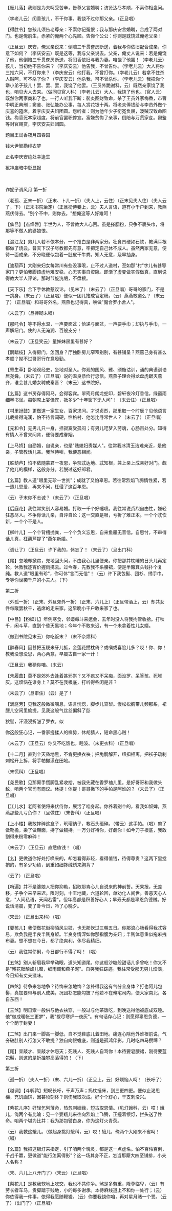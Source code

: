 <!-- { "loadSidebar": true } -->
【雁儿落】我则是为夫呵受苦辛，告尊父言婚聘；访贤达尽孝顺，不索你相盘问。

（孛老儿云）闰香孩儿，不干你事。我饶不过你那父亲。（正旦唱）

【得胜令】您孩儿须告老尊亲：不索你记冤恨；我与那庆安言婚聘，合成了两对门。也是俺前生，赤紧的俺两个心先顺。告你个公公：你则是耽饶过俺老父亲！

（正旦云）庆安，俺父亲说来：倒陪三千贯奁房断送，着我与你依旧配合成亲，你意下如何？（李庆安云）既是这等，我与父亲说去。父亲，俺丈人说来：若是俺饶了他，他倒陪三千贯奁房断送，将闰香依旧与我为妻。咱饶了他罢！（孛老儿云）孩儿，当初他不告你来？（李庆安云）他告我，不曾告你。（孛老儿云）大人将你三推六问，不打你来？（李庆安云）他打我，不曾打你。（孛老儿云）若拿不住杀人贼呵，可不杀了你？（李庆安云）他杀我，可不曾杀你。（孛老儿云）我把你个犟小弟子孩儿！罢、罢、罢，我饶了他罢。（王员外跪谢科，云）既然亲家饶了我也，咱见大人去来。（做同见官人科）（孛老儿云）大人，我饶了他也。（官人云）既然你两家商和了也，一行人听我下断：裴炎图财致命，杀了王员外家梅香，市曹中明正典刑；窦鉴、张弘能办公事，每人赏花银十两。将老夫俸钱给与李员外做个庆喜的筵席，着李庆安夫妇团圆。您听者：则为他年少子衔冤负屈，泼贼汉致命图钱。梅香死本家超度，将前官罢职停宣。富嫌贫悔了亲事，倒陪与万贯家奁。窦鉴等封官赐赏，李庆安夫妇团圆。

题目王闰香夜月四春园

钱大尹智勘绯衣梦

正名李庆安绝处幸逢生

狱神庙暗中彰显报

　
　

诈妮子调风月
第一折

（老孤、正末一折）（正末、卜儿一折）（夫人上，云住）（正末见夫人住）（夫人云了，下）（正末书院坐定）（正旦扮侍妾上，云）夫人言语，道有小千户到来，教燕燕伏侍去。"别个不中，则你去。"想俺这等人好难呵！

【仙吕】【点绛唇】半世为人，不曾教大人心困。虽是搽胭粉，只争不裹头巾，将那等不做人的婆娘恨。

【混江龙】男儿人若不依本分，一个抢白是非两家分。壮鼻凹硬如石铁，教满耳根都做了烧云。普天下汉子尽教都先有意，牢把定自己休不成人。虽然两家无意，便待一面成亲，不分晓便似包着一肚皮干牛粪。知人无意，及早抽身。

【油葫芦】大刚来妇女每常川有些没事哏，止不过人道村，至如那"村"字儿有甚辱家门？更怕我脚蹅虚地难安稳，心无实事自资隐。即渐了虚变做实假做真，直到说得教大半人评论，那时节旋洗垢，不盘根。

【天下乐】合下手休教惹议论。（见末了）（末云了）（正旦唱）哥哥的家门，不是一跳身。（末云了）（正旦唱）便似一团儿搘成官定粉。（云）燕燕敢道么？（末云了）（正旦唱）和哥哥外名，燕燕也记得真，唤做"魔合罗小舍人"。

（末云了）（旦捧砌末唱）

【那吒令】等不得水温，一声要面盆；恰递与面盆，一声要手巾；却执与手巾，一声解纽门。使的人无淹润、百般支分！

（末云了）（正旦笑云）量姊妹房里有甚好？

【鹊踏枝】入得房门，怎回身？厅独卧房儿窄窄别别，有甚铺呈？燕燕己身有甚么孝顺？拗不过哥哥行在意殷勤。

【寄生草】卧地观经史，坐地对圣人。你观的国风、雅、颂施诂训，诵的典谟训诰居尧舜，（末云了）（正旦唱）说的温良恭俭行忠信。燕燕子理会得龙盘虎踞灭燕齐，谁会甚儿婚女聘成秦晋？（末云）这书院好。

【幺篇】这书房存得阿马，会得客宾。翠筠月朗龙蛇印，碧轩夜冷灯香信，绿窗雨细琴书润。每朝席上宴佳宾，抵多少"十年窗下无人问"！（末云住）（正旦唱）

【村里迓鼓】更做道一家生女，百家求问。才说贞烈，那里取一个时辰？见他语言儿栽排得淹润，怕不待言词硬，性格村、他怎比寻常世人？（末云了）（正旦唱）

【元和令】无男儿只一身，担寂寞受孤闷；有男儿呓梦入劳魂，心肠百处分。知得有情人不曾来问肯，便待要成眷姻。

【上马娇】自勘婚，自说亲，也是"贱媳妇责媒人"。往常我冰清玉洁难亲近，是他亲，子管教话儿亲。我煞待嗔，我便恶相闻。

【胜葫芦】怕不依随蒙君一夜恩，争奈忒达地、忒知根，兼上亲上成亲好对门。觑了他兀的模样，这般身分。若脱过这好郎君。

【幺篇】教人道"眼里无珍一世贫"；成就了又怕辜恩。若往常烈焰飞腾情性紧，若一遭儿恩爱，再来不问，枉侵了这百年恩。

（云）子末你不志诚？（末云了）（正旦唱）

【后庭花】我往常笑别人容易婚。打取一千个好嚏喷。我往常说贞烈自由性，嫌轻狂恶尽人。不争你话儿亲，自评自论；这一交直是哏，亏折了难正本。一个个忒忺新，一个个不是人。

【柳叶儿】一个个背槽抛粪，一个个负义忘恩，自来鱼雁无音信。自思忖，不审得话儿真，枉葫芦提了"燕尔新婚。"

（调让了）（正旦云）许下我的，休忘了！（末云了）（旦出门科）

【尾】忽地却掀帘，兜地回头问，不由我心儿里便亲。你把那并枕睡的日头儿再定轮，休教我逐宵价握雨携云。过今春，先教我不系腰裙，便是半簸箕头钱扑个复纯。教人道"眼里有珍"，你可休"言而无信"！（云）许下我包髻、团衫、绣手巾。专等你世袭千户的小夫人。（下）

第二折

（外孤一折）（正末、外旦郊外一折）（正末、六儿上）（正旦带酒上，云）却共女件每蹴罢秋千，逃席的走来家。这早晚小千户敢来家了也。

【中吕】【粉蝶儿】年例寒食，邻姬每斗来邀会，去年时没人将我拘管收拾。打秋千，闲斗草，直到个昏天黑地；今年个不敢来迟，有一个未拿着性儿女婿。

（做到书院见末云）你吃饭末？（末不奈烦科）

【醉春风】因甚把玉粳米牙儿抵，金莲花攒枕倚？或嗔或喜脸儿多？哎！你、你！教我没想没思，两心两意，早晨古自一家一计！

（正旦云）我猜你咱。（末云）

【朱履曲】莫不是郊外去逢着甚邪祟？又不疯又不呆痴，面没罗、呆答孩、死堆灰。这烦恼在谁身上？莫不在我根底，打听得些闲是非？

（末云了）（旦审住）（云）是了！

【满庭芳】见我这般微微喘息，语言恍惚，脚步儿查梨。慢松松胸带儿频那系，裙腰儿空闲里偷提。见我这般气丝丝偏斜了髟

狄髻，汗浸浸折皱了罗衣。似

你这般狂心记，一番家搓揉人的样势，休胡猜人，短命黑心贼！

（末云了）（正旦云）你又不吃饭也，睡波。（末更衣科）（正旦唱）

【十二月】直到个天昏地黑，不肯更换衣袂；把兔鹘解开，纽扣相离，把袄子疏剌剌松开上拆，将手帕撇漾在田地。

（末慌科）（正旦唱）

【尧民歌】见那厮手慌脚乱紧收拾，被我先藏在香罗袖儿里。是好哥哥和我做头敌，咱两个官司有商议。休提！体提！哥哥撇下的手帕是阿谁的？（末云了）（正旦唱）

【江儿水】老阿者使将来伏侍你，展污了咱身起。你养着别个的，看我如奴婢，燕燕那些儿亏负你？（旦做住）（末告科）（正旦唱）

【上小楼】我敢摔碎这盒子，玳瑁纳子，教石头砸碎。（带云）这手帕。（唱）剪了做靴檐，染了做鞋面，持了做铺持。一万分好待你，好觑你！如今刀子根底，我敢割得来粉零麻碎！

（末云了）（正旦云）直恁值钱！（唱）

【幺】更做道你好处打唤来的，却怎看得非轻，看得值钱，待得尊贵？这两下里捻捎的，有多少功绩，到重如细搀绒绣来胸背？

（云了）（正旦唱）

【哨遍】并不是婆娘人把你抑勒，招取那肯心儿自说来的神前誓。天果报，无差移，子争个来早来迟。限时刻，十王地藏，六道轮回，单劝化人间世。善恶天心人意，"人间私语，天闻若雷"。但年高都是积善好心人；早寿夭都是辜恩负德贼。好说话清晨，变了卦今日，冷了心晚夕。

（宋云）（正旦出来科）（唱）

【耍孩儿】我便做花街柳陌风尘妓，也无那忺过三朝五日。你那浪心肠看得我忒容易，欺负我是半良半贱身躯。半良身情深如你那指腹为亲妇；半贱体意重似拖麻拽布妻。想不想在今日，都了绝爽利，休尽我精细。

（云）我往常伶俐，今日都行不得了呵！（唱）

【五煞】别人斩眉我早举动眼，道头知道尾。你这般沙糖般甜话儿多曾吃！你又不是"残花酝酿蜂儿蜜，细雨调和燕子泥"。自笑我狂踪迹。我往常受那无男儿烦恼，今日知有丈夫滋味。

【四煞】待争来怎地争？待悔来怎地悔？怎补得我这有气分全身体？打也阿儿包髻，真加要带与别人成美，况团衫怎能勾披？他若不在俺宅司内，便大家南北，各自东西！

【三煞】明日索一般供与他衣袂穿，一般过与他茶饭吃，到晚送得他被底成双睡。他"做成暖帐三更梦"，我"拨尽寒炉一夜灰"。有句话存心记：则愿得辜恩负德，一个个荫于封妻！

【二煞】出门来一脚高一脚低，自不觉鞋底儿着田地。痛连心除他外谁根前说，气夯破肚别人行怎又不敢提？独自向银蟾底，则道是孤鸿伴影，几时吃四马攒蹄？

【尾】呆敲才、呆敲才休怨天；死贱人、死贱人自骂你！本待要皂腰裙，刚待要蓝包髻，则这的是折挂攀高落得的！（下）

第三折

（孤一折）（夫人一折）（末、六儿一折）（正旦上，云）好烦恼人呵！（长吁了）

【越调】【斗鹌鹑】短叹长吁，千声万声；捣枕捶床，到三更四更。便似止渴思梅，充饥画饼，因甚顷刻体？则伤我取次成。好个个舒心，干支刺没兴。

【紫花儿序】好轻乞列薄命，热忽刺姻缘，短古取恩情。（见灯蛾科，云）哎！蛾儿，俺两个有比喻：见一个耍蛾儿来往向烈焰上飞腾，正撞着银灯，拦头送了性命。咱两个堪为比并：我为那包譬白身，你为这灯火青荧。

（云）我救这蛾儿。（做起身挑灯蛾科，云）哎！蛾儿，俺两个大刚来不省呵！（唱）

【幺篇】我把这银灯来指定，引了咱两个魂灵，都是这一点虚名。怕不百伶百俐，千战千赢，更做道"能行怎离得影"？这一场其身不正，怎当那厮大四至铺排，小夫人名称？

（末、六儿上八开门了）（末云）（正旦唱）

【梨花儿】是教我软地上吃交，我也不共你争。煞是多劳重，降尊临卑，（云）有劳长者车马，贵脚踏于贱地，小的每多谢承。本待麻线道上不和你一处行；（云）你依得我一件事，依得我愿随鞭镫。（云）你要我饶你咱，再对星月赌一个誓。（云了）（出门了）（正旦唱）

